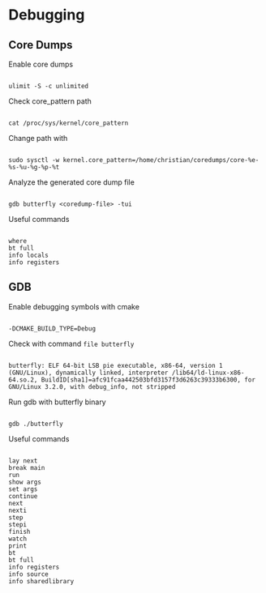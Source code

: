 # Debugging

## Core Dumps

Enable core dumps

<pre><code>
ulimit -S -c unlimited
</code></pre>

Check core_pattern path

<pre><code>
cat /proc/sys/kernel/core_pattern
</code></pre>

Change path with

<pre><code>
sudo sysctl -w kernel.core_pattern=/home/christian/coredumps/core-%e-%s-%u-%g-%p-%t
</code></pre>

Analyze the generated core dump file

<pre><code>
gdb butterfly &lt;coredump-file> -tui
</code></pre>

Useful commands
<pre><code>
where
bt full
info locals
info registers
</code></pre>

## GDB

Enable debugging symbols with cmake
<pre><code>
-DCMAKE_BUILD_TYPE=Debug
</code></pre>

Check with command `file butterfly`
<pre><code>
butterfly: ELF 64-bit LSB pie executable, x86-64, version 1 (GNU/Linux), dynamically linked, interpreter /lib64/ld-linux-x86-64.so.2, BuildID[sha1]=afc91fcaa442503bfd3157f3d6263c39333b6300, for GNU/Linux 3.2.0, with debug_info, not stripped
</code></pre>

Run gdb with butterfly binary
<pre><code>
gdb ./butterfly
</code></pre>

Useful commands
<pre><code>
lay next
break main
run
show args
set args
continue 
next
nexti
step
stepi
finish
watch
print
bt
bt full
info registers
info source 
info sharedlibrary
</code></pre>